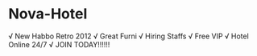 Nova-Hotel
==========

√ New Habbo Retro 2012
√ Great Furni
√ Hiring Staffs
√ Free VIP
√ Hotel Online 24/7
√ JOIN TODAY!!!!!!